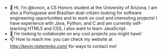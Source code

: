 - 👋 Hi, I’m @kvncn, a CS Honors student at the University of Arizona, I am also a Portuguese and Brazilian dual-citizen looking 
     for software engineering opportunities and to work on cool and interesting projects! I have experience with Java, Python, and C and 
     am currently self-learning HTML5 and CSS, I also want to learn JavaScript.
- 💞️ I’m looking to collaborate on any cool projects you might have!
- 📫 How to reach me: you can check my website at http://kevin.nisterenko.com/ for ways to contact me!

<!---
kvncn/kvncn is a ✨ special ✨ repository because its `README.md` (this file) appears on your GitHub profile.
You can click the Preview link to take a look at your changes.
--->
